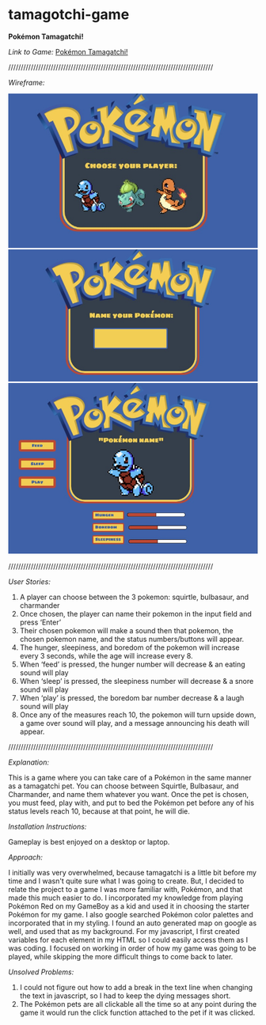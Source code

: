 # tamagotchi-game
**Pokémon Tamagatchi!**

*Link to Game:* [Pokémon Tamagatchi!](https://brookecalhoun.github.io/tamagotchi-game/)

//////////////////////////////////////////////////////////////////////////////////

*Wireframe:*


![Screenshot](wireframe1.jpg)
![Screenshot](wireframe2.jpg)
![Screenshot](wireframe3.jpg)

//////////////////////////////////////////////////////////////////////////////////

*User Stories:*
1. A player can choose between the 3 pokemon: squirtle, bulbasaur, and charmander
1. Once chosen, the player can name their pokemon in the input field and press ‘Enter’
1. Their chosen pokemon will make a sound then that pokemon, the chosen pokemon name, and the status numbers/buttons will appear.
1. The hunger, sleepiness, and boredom of the pokemon will increase every 3 seconds, while the age will increase every 8.
1. When ‘feed’ is pressed, the hunger number will decrease & an eating sound will play
1. When ‘sleep’ is pressed, the sleepiness number will decrease & a snore sound will play
1. When ‘play’ is pressed, the boredom bar number decrease & a laugh sound will play
1. Once any of the measures reach 10, the pokemon will turn upside down, a game over sound will play, and a message announcing his death will appear.

//////////////////////////////////////////////////////////////////////////////////

*Explanation:*

This is a game where you can take care of a Pokémon in the same manner as a tamagatchi pet. You can choose between Squirtle, Bulbasaur, and Charmander, and name them 
whatever you want. Once the pet is chosen, you must feed, play with, and put to bed the Pokémon pet before any of his status levels reach 10, because at that point, 
he will die.

*Installation Instructions:*

Gameplay is best enjoyed on a desktop or laptop.

*Approach:*

I initially was very overwhelmed, because tamagatchi is a little bit before my time and I wasn't quite sure what I was going to create. But, I decided to relate the 
project to a game I was more familiar with, Pokémon, and that made this much easier to do. I incorporated my knowledge from playing Pokémon Red on my GameBoy
as a kid and used it in choosing the starter Pokémon for my game. I also google searched Pokémon color palettes and incorporated that in my styling. I found an auto
generated map on google as well, and used that as my background. For my javascript, I first created variables for each element in my HTML so I could easily access them
as I was coding. I focused on working in order of how my game was going to be played, while skipping the more difficult things to come back to later. 

*Unsolved Problems:*

1. I could not figure out how to add a break in the text line when changing the text in javascript, so I had to keep the dying messages short.
1. The Pokémon pets are all clickable all the time so at any point during the game it would run the click function attached to the pet if it was clicked.
